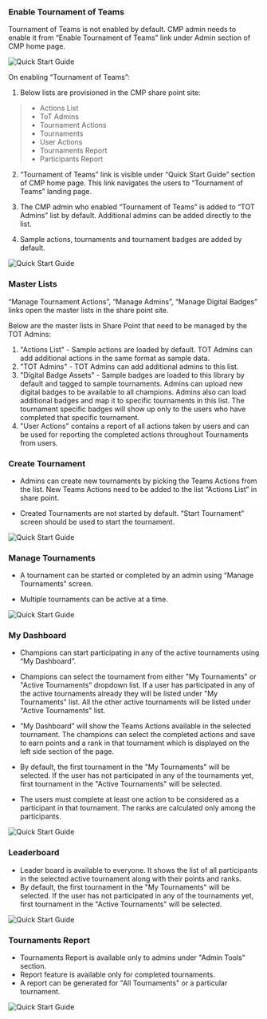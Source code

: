 ### Enable Tournament of Teams

Tournament of Teams is not enabled by default. CMP admin needs to enable it from “Enable Tournament of Teams” link under Admin section of CMP home page. 

![Quick Start Guide](../Images/EnableTournaments.png) 

On enabling “Tournament of Teams”: 

1. Below lists are provisioned in the CMP share point site:

> * Actions List
> * ToT Admins
> * Tournament Actions
> * Tournaments
> * User Actions
> * Tournaments Report
> * Participants Report


2. “Tournament of Teams” link is visible under “Quick Start Guide” section of CMP home page. This link navigates the users to “Tournament of Teams” landing page. 

3. The CMP admin who enabled “Tournament of Teams” is added to “TOT Admins” list by default. Additional admins can be added directly to the list. 

4. Sample actions, tournaments and tournament badges are added by default.  

![Quick Start Guide](../Images/TOTHome.png) 

### Master Lists
“Manage Tournament Actions”, “Manage Admins”, “Manage Digital Badges” links open the master lists in the share point site. 

Below are the master lists in Share Point that need to be managed by the TOT Admins:

1. "Actions List" - Sample actions are loaded by default. TOT Admins can add additional actions in the same format as sample data.
2. "TOT Admins" - TOT Admins can add additional admins to this list.
3. "Digital Badge Assets" - Sample badges are loaded to this library by default and tagged to sample tournaments. Admins can upload new digital badges to be available to all champions. Admins also can load additional badges and map it to specific tournaments in this list. The tournament specific badges will show up only to the users who have completed that specific tournament.
4. "User Actions" contains a report of all actions taken by users and can be used for reporting the completed actions throughout Tournaments from users.


### Create Tournament

- Admins can create new tournaments by picking the Teams Actions from the list. New Teams Actions need to be added to the list “Actions List” in share point. 

- Created Tournaments are not started by default. “Start Tournament” screen should be used to start the tournament. 

![Quick Start Guide](../Images/CreateTournament.png) 

### Manage Tournaments 

 - A tournament can be started or completed by an admin using “Manage Tournaments” screen. 

 - Multiple tournaments can be active at a time. 


![Quick Start Guide](../Images/ManageTournament.png) 

### My Dashboard

- Champions can start participating in any of the active tournaments using “My Dashboard”.  

- Champions can select the tournament from either "My Tournaments" or "Active Tournaments" dropdown list. If a user has participated in any of the active tournaments already they will be listed under "My Tournaments" list. All the other active tournaments will be listed under "Active Tournaments" list.

- “My Dashboard” will show the Teams Actions available in the selected tournament. The champions can select the completed actions and save to earn points and a rank in that tournament which is displayed on the left side section of the page. 

- By default, the first tournament in the "My Tournaments" will be selected. If the user has not participated in any of the tournaments yet, first tournament in the "Active Tournaments" will be selected.

- The users must complete at least one action to be considered as a participant in that tournament. The ranks are calculated only among the participants. 

![Quick Start Guide](../Images/MyDashboard.png) 

### Leaderboard

- Leader board is available to everyone. It shows the list of all participants in the selected active tournament along with their points and ranks. 
- By default, the first tournament in the "My Tournaments" will be selected. If the user has not participated in any of the tournaments yet, first tournament in the "Active Tournaments" will be selected.


![Quick Start Guide](../Images/TOTLeaderBoard.png) 

### Tournaments Report

- Tournaments Report is available only to admins under "Admin Tools" section.
- Report feature is available only for completed tournaments.
- A report can be generated for "All Tournaments" or a particular tournament.

![Quick Start Guide](../Images/TOTReports.png) 
